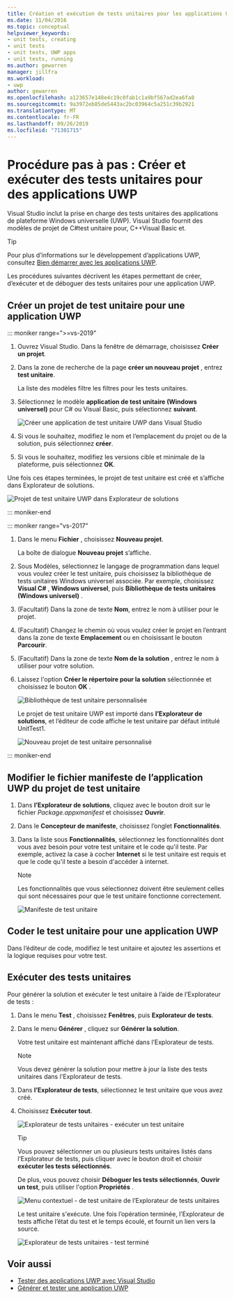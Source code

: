 ```yaml
---
title: Création et exécution de tests unitaires pour les applications UWP
ms.date: 11/04/2016
ms.topic: conceptual
helpviewer_keywords:
- unit tests, creating
- unit tests
- unit tests, UWP apps
- unit tests, running
ms.author: gewarren
manager: jillfra
ms.workload:
- uwp
author: gewarren
ms.openlocfilehash: a123657e148e4c19c0fab1c1a9bf567ad2ea6fa8
ms.sourcegitcommit: 9a3972eb85de5443ac2bc03964c5a251c39b2921
ms.translationtype: MT
ms.contentlocale: fr-FR
ms.lasthandoff: 09/26/2019
ms.locfileid: "71301715"
---
```

# <a name="walkthrough-create-and-run-unit-tests-for-uwp-apps"></a>Procédure pas à pas : Créer et exécuter des tests unitaires pour des applications UWP

Visual Studio inclut la prise en charge des tests unitaires des applications de plateforme Windows universelle (UWP). Visual Studio fournit des modèles de projet de C#test unitaire pour, C++Visual Basic et.

> [!TIP]
> Pour plus d’informations sur le développement d’applications UWP, consultez [Bien démarrer avec les applications UWP](/windows/uwp/get-started/).

Les procédures suivantes décrivent les étapes permettant de créer, d’exécuter et de déboguer des tests unitaires pour une application UWP.

## <a name="create-a-unit-test-project-for-a-uwp-app"></a>Créer un projet de test unitaire pour une application UWP

::: moniker range=">=vs-2019"

1. Ouvrez Visual Studio. Dans la fenêtre de démarrage, choisissez **Créer un projet**.

2. Dans la zone de recherche de la page **créer un nouveau projet** , entrez **test unitaire**.

   La liste des modèles filtre les filtres pour les tests unitaires.

3. Sélectionnez le modèle **application de test unitaire (Windows universel)** pour C# ou Visual Basic, puis sélectionnez **suivant**.

   ![Créer une application de test unitaire UWP dans Visual Studio](media/vs-2019/new-uwp-unit-test-app.png)

4. Si vous le souhaitez, modifiez le nom et l’emplacement du projet ou de la solution, puis sélectionnez **créer**.

5. Si vous le souhaitez, modifiez les versions cible et minimale de la plateforme, puis sélectionnez **OK**.

Une fois ces étapes terminées, le projet de test unitaire est créé et s’affiche dans Explorateur de solutions.

![Projet de test unitaire UWP dans Explorateur de solutions](media/vs-2019/uwp-unit-test-project-solution-explorer.png)

::: moniker-end

::: moniker range="vs-2017"

1. Dans le menu **Fichier** , choisissez **Nouveau projet**.

   La boîte de dialogue **Nouveau projet** s’affiche.

2. Sous Modèles, sélectionnez le langage de programmation dans lequel vous voulez créer le test unitaire, puis choisissez la bibliothèque de tests unitaires Windows universel associée. Par exemple, choisissez **Visual C#** , **Windows universel**, puis **Bibliothèque de tests unitaires (Windows universel)** .

3. (Facultatif) Dans la zone de texte **Nom**, entrez le nom à utiliser pour le projet.

4. (Facultatif) Changez le chemin où vous voulez créer le projet en l’entrant dans la zone de texte **Emplacement** ou en choisissant le bouton **Parcourir**.

5. (Facultatif) Dans la zone de texte **Nom de la solution** , entrez le nom à utiliser pour votre solution.

6. Laissez l'option **Créer le répertoire pour la solution** sélectionnée et choisissez le bouton **OK** .

   ![Bibliothèque de test unitaire personnalisée](../test/media/unit_test_win8_1.png)

   Le projet de test unitaire UWP est importé dans **l’Explorateur de solutions**, et l’éditeur de code affiche le test unitaire par défaut intitulé UnitTest1.

   ![Nouveau projet de test unitaire personnalisé](../test/media/unit_test_win8_unittestexplorer_newprojectcreated.png)

::: moniker-end

## <a name="edit-the-unit-test-projects-uwp-application-manifest-file"></a>Modifier le fichier manifeste de l’application UWP du projet de test unitaire

1. Dans **l’Explorateur de solutions**, cliquez avec le bouton droit sur le fichier *Package.appxmanifest* et choisissez **Ouvrir**.

2. Dans le **Concepteur de manifeste**, choisissez l’onglet **Fonctionnalités**.

3. Dans la liste sous **Fonctionnalités**, sélectionnez les fonctionnalités dont vous avez besoin pour votre test unitaire et le code qu'il teste. Par exemple, activez la case à cocher **Internet** si le test unitaire est requis et que le code qu'il teste a besoin d'accéder à internet.

   > [!NOTE]
   > Les fonctionnalités que vous sélectionnez doivent être seulement celles qui sont nécessaires pour que le test unitaire fonctionne correctement.

   ![Manifeste de test unitaire](../test/media/unit_test_win8_.png)

## <a name="code-the-unit-test-for-a-uwp-app"></a>Coder le test unitaire pour une application UWP

Dans l’éditeur de code, modifiez le test unitaire et ajoutez les assertions et la logique requises pour votre test.

## <a name="run-unit-tests"></a>Exécuter des tests unitaires

Pour générer la solution et exécuter le test unitaire à l’aide de l’Explorateur de tests :

1. Dans le menu **Test** , choisissez **Fenêtres**, puis **Explorateur de tests**.

2. Dans le menu **Générer** , cliquez sur **Générer la solution**.

   Votre test unitaire est maintenant affiché dans l’Explorateur de tests.

   > [!NOTE]
   > Vous devez générer la solution pour mettre à jour la liste des tests unitaires dans l'Explorateur de tests.

3. Dans **l’Explorateur de tests**, sélectionnez le test unitaire que vous avez créé.

4. Choisissez **Exécuter tout**.

   ![Explorateur de tests unitaires &#45; exécuter un test unitaire](../test/media/unit_test_win8_unittestexplorer_contextmenurun.png)

   > [!TIP]
   > Vous pouvez sélectionner un ou plusieurs tests unitaires listés dans l’Explorateur de tests, puis cliquer avec le bouton droit et choisir **exécuter les tests sélectionnés**.
   >
   > De plus, vous pouvez choisir **Déboguer les tests sélectionnés**, **Ouvrir un test**, puis utiliser l'option **Propriétés** .
   >
   > ![Menu contextuel &#45; de test unitaire de l’Explorateur de tests unitaires](../test/media/unit_test_win8_unittestexplorer_contextmenu.png)

   Le test unitaire s'exécute. Une fois l’opération terminée, l’Explorateur de tests affiche l’état du test et le temps écoulé, et fournit un lien vers la source.

   ![Explorateur de tests unitaires &#45; test terminé](../test/media/unit_test_win8_unittestexplorer_done.png)

## <a name="see-also"></a>Voir aussi

- [Tester des applications UWP avec Visual Studio](../test/unit-test-your-code.md)
- [Générer et tester une application UWP](/azure/devops/pipelines/apps/windows/universal?tabs=vsts)